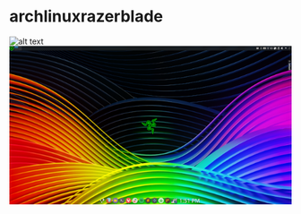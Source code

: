 # archlinuxrazerblade
![alt text](https://github.com/462shadow/archlinuxrazerblade/screen.png)
![Screenshot](screen.png)
